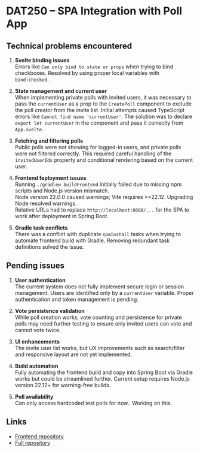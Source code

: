# DAT250 – SPA Integration with Poll App

## Technical problems encountered

1. **Svelte binding issues**  
   Errors like `Can only bind to state or props` when trying to bind checkboxes. Resolved by using proper local variables with `bind:checked`.

2. **State management and current user**  
   When implementing private polls with invited users, it was necessary to pass the `currentUser` as a prop to the `CreatePoll` component to exclude the poll creator from the invite list. Initial attempts caused TypeScript errors like `Cannot find name 'currentUser'`. The solution was to declare `export let currentUser` in the component and pass it correctly from `App.svelte`.

3. **Fetching and filtering polls**  
   Public polls were not showing for logged-in users, and private polls were not filtered correctly. This required careful handling of the `invitedUserIds` property and conditional rendering based on the current user.

4. **Frontend feployment issues**  
   Running `./gradlew buildFrontend` initially failed due to missing npm scripts and Node.js version mismatch.  
   Node version 22.0.0 caused warnings; Vite requires >=22.12. Upgrading Node resolved warnings.  
   Relative URLs had to replace `http://localhost:8080/...` for the SPA to work after deployment in Spring Boot.

5. **Gradle task conflicts**  
   There was a conflict with duplicate `npmInstall` tasks when trying to automate frontend build with Gradle. Removing redundant task definitions solved the issue.

## Pending issues

1. **User authentication**  
   The current system does not fully implement secure login or session management. Users are identified only by a `currentUser` variable. Proper authentication and token management is pending.

2. **Vote persistence validation**  
   While poll creation works, vote counting and persistence for private polls may need further testing to ensure only invited users can vote and cannot vote twice.

3. **UI enhancements**  
   The invite user list works, but UX improvements such as search/filter and responsive layout are not yet implemented.

4. **Build automation**  
   Fully automating the frontend build and copy into Spring Boot via Gradle works but could be streamlined further. Current setup requires Node.js version 22.12+ for warning-free builds.

5. **Poll availability**  
   Can only access hardcoded test polls for now.. Working on this.


## Links

- [Frontend repository](https://github.com/erlendandre/dat250-assignment2/tree/main/frontend)
- [Full repository](https://github.com/erlendandre/dat250-assignment2)